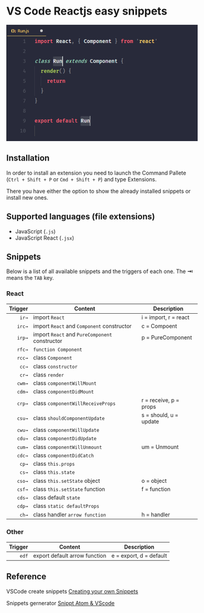 # VS Code Reactjs easy snippets

![react class component](./images/rcc.png)

## Installation

In order to install an extension you need to launch the Command Pallete
(`Ctrl + Shift + P` or `Cmd + Shift + P`) and type Extensions.

There you have either the option to show the already installed snippets or
install new ones.

## Supported languages (file extensions)

* JavaScript (`.js`)
* JavaScript React (`.jsx`)

## Snippets

Below is a list of all available snippets and the triggers of each one. The
**⇥** means the `TAB` key.

### React

| Trigger | Content                                        | Description            |
| ------: | ---------------------------------------------- | ---------------------- |
|   `ir→` | import `React`                                 | i = import, r = react  |
|  `irc→` | import `React` and `Component` constructor     | c = Compoent           |
|  `irp→` | import `React` and `PureComponent` constructor | p = PureComponent      |
|  `rfc→` | `function Component`                           |                        |
|  `rcc→` | class `Component`                              |                        |
|   `cc→` | class `constructor`                            |                        |
|   `cr→` | class `render`                                 |                        |
|  `cwm→` | class `componentWillMount`                     |                        |
|  `cdm→` | class `componentDidMount`                      |                        |
|  `crp→` | class `componentWillReceiveProps`              | r = receive, p = props |
|  `csu→` | class `shouldComponentUpdate`                  | s = should, u = update |
|  `cwu→` | class `componentWillUpdate`                    |                        |
|  `cdu→` | class `componentDidUpdate`                     |                        |
|  `cum→` | class `componentWillUnmount`                   | um = Unmount           |
|  `cdc→` | class `componentDidCatch`                      |                        |
|   `cp→` | class `this.props`                             |                        |
|   `cs→` | class `this.state`                             |                        |
|  `cso→` | class `this.setState` object                   | o = object             |
|  `csf→` | class `this.setState` function                 | f = function           |
|  `cds→` | class default `state`                          |                        |
|  `cdp→` | class `static defaultProps`                    |                        |
|   `ch→` | class handler `arrow function`                 | h = handler            |

### Other

| Trigger | Content                       | Description             |
| ------: | ----------------------------- | ----------------------- |
|   `edf` | export default arrow function | e = export, d = default |

## Reference

VSCode create snippets
[Creating your own Snippets](https://code.visualstudio.com/docs/editor/userdefinedsnippets)

Snippets gernerator [Snippt Atom & VScode](http://snippet-generator.surge.sh/)
